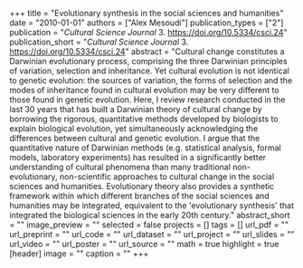 +++
title = "Evolutionary synthesis in the social sciences and humanities"
date = "2010-01-01"
authors = ["Alex Mesoudi"]
publication_types = ["2"]
publication = "_Cultural Science Journal_ 3. https://doi.org/10.5334/csci.24"
publication_short = "_Cultural Science Journal_ 3. https://doi.org/10.5334/csci.24"
abstract = "Cultural change constitutes a Darwinian evolutionary process, comprising the three Darwinian principles of variation, selection and inheritance. Yet cultural evolution is not identical to genetic evolution: the sources of variation, the forms of selection and the modes of inheritance found in cultural evolution may be very different to those found in genetic evolution. Here, I review research conducted in the last 30 years that has built a Darwinian theory of cultural change by borrowing the rigorous, quantitative methods developed by biologists to explain biological evolution, yet simultaneously acknowledging the differences between cultural and genetic evolution. I argue that the quantitative nature of Darwinian methods (e.g. statistical analysis, formal models, laboratory experiments) has resulted in a significantly better understanding of cultural phenomena than many traditional non-evolutionary, non-scientific approaches to cultural change in the social sciences and humanities. Evolutionary theory also provides a synthetic framework within which different branches of the social sciences and humanities may be integrated, equivalent to the 'evolutionary synthesis' that integrated the biological sciences in the early 20th century."
abstract_short = ""
image_preview = ""
selected = false
projects = []
tags = []
url_pdf = ""
url_preprint = ""
url_code = ""
url_dataset = ""
url_project = ""
url_slides = ""
url_video = ""
url_poster = ""
url_source = ""
math = true
highlight = true
[header]
image = ""
caption = ""
+++
